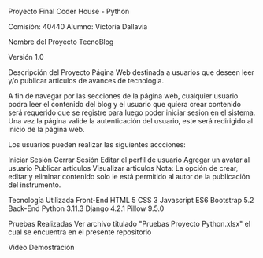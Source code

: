 Proyecto Final Coder House - Python

Comisión: 40440
Alumno: Victoria Dallavia

Nombre del Proyecto
TecnoBlog

Versión
1.0

Descripción del Proyecto
Página Web destinada a usuarios que deseen leer y/o publicar articulos de avances de tecnologia.

A fin de navegar por las secciones de la página web, cualquier usuario podra leer el contenido del blog y el usuario que quiera crear contenido será requerido que se registre para luego poder iniciar sesion en el sistema. Una vez la página valide la autenticación del usuario, este será redirigido al inicio de la página web.

Los usuarios pueden realizar las siguientes accciones:

Iniciar Sesión 
Cerrar Sesión
Editar el perfil de usuario
Agregar un avatar al usuario
Publicar articulos
Visualizar articulos
Nota: La opción de crear, editar y eliminar contenido solo le está permitido al autor de la publicación del instrumento.

Tecnología Utilizada
Front-End
HTML 5
CSS 3
Javascript ES6
Bootstrap 5.2
Back-End
Python 3.11.3
Django 4.2.1
Pillow 9.5.0

Pruebas Realizadas
Ver archivo titulado "Pruebas Proyecto Python.xlsx" el cual se encuentra en el presente repositorio


Video Demostración

